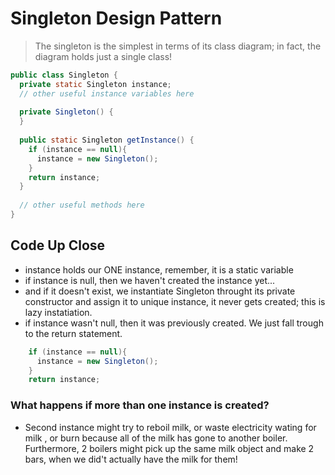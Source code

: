 # Singleton Design Pattern
> The singleton is the simplest in terms of its class diagram; in fact, the diagram holds just a single class!

```java
public class Singleton {
  private static Singleton instance;
  // other useful instance variables here
  
  private Singleton() {
  }
  
  public static Singleton getInstance() {
    if (instance == null){
      instance = new Singleton(); 
    }
    return instance;
  }
  
  // other useful methods here
}
```

## Code Up Close

- instance holds our ONE instance, remember, it is a static variable
- if instance is null, then we haven't created the instance yet...
- and if it doesn't exist, we instantiate Singleton throught its private constructor and assign it to unique instance, it never gets created; this is lazy instatiation.
- if instance wasn't null, then it was previously created. We just fall trough to the return statement.

```java
    if (instance == null){
      instance = new Singleton(); 
    }
    return instance;
```
### What happens if more than one instance is created?
 - Second instance might try to reboil milk, or waste electricity wating for milk , or burn because all of the milk has gone to another boiler. Furthermore, 2 boilers might pick up the same milk object and make 2 bars, when we did't actually have the milk for them!
